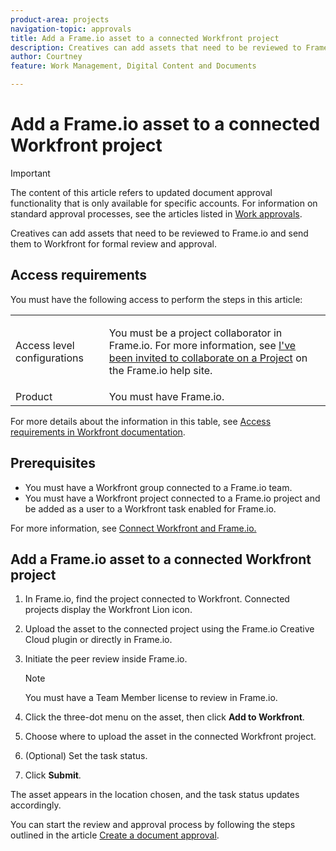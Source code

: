 ```yaml
---
product-area: projects
navigation-topic: approvals
title: Add a Frame.io asset to a connected Workfront project 
description: Creatives can add assets that need to be reviewed to Frame.io and send them to Workfront for formal review and approval. 
author: Courtney
feature: Work Management, Digital Content and Documents

---
```


# Add a Frame.io asset to a connected Workfront project 

>[!IMPORTANT]
>
>The content of this article refers to updated document approval functionality that is only available for specific accounts. For information on standard approval processes, see the articles listed in [Work approvals](/help/quicksilver/review-and-approve-work/manage-approvals/manage-approvals.md).

Creatives can add assets that need to be reviewed to Frame.io and send them to Workfront for formal review and approval. 

## Access requirements

You must have the following access to perform the steps in this article:

<table style="table-layout:auto"> 
 <col> 
 <col> 
 <tbody> 
  <!-- <tr> 
   <td role="rowheader">Adobe Workfront plan</td> 
   <td> <p>Any</p> </td> 
  </tr> 
  <tr> 
   <td role="rowheader">Adobe Workfront license</td> 
   <td> <p>Standard</p> </td> 
  </tr> -->
  <tr> 
   <td role="rowheader">Access level configurations</td> 
   <td> <p>You must be a project collaborator in Frame.io. For more information, see <a href="https://support.frame.io/en/articles/11125-i-ve-been-invited-to-collaborate-on-a-project">I've been invited to collaborate on a Project</a>
 on the Frame.io help site.</p> </td> 
  </tr> 
   <tr>
   <td>Product
   </td>
   <td>You must have Frame.io.
   </td>
  </tr>
 </tbody> 
</table>

For more details about the information in this table, see [Access requirements in Workfront documentation](/help/quicksilver/administration-and-setup/add-users/access-levels-and-object-permissions/access-level-requirements-in-documentation.md).

## Prerequisites

* You must have a Workfront group connected to a Frame.io team. 
* You must have a Workfront project connected to a Frame.io project and be added as a user to a Workfront task enabled for Frame.io.

For more information, see [Connect Workfront and Frame.io.](/help/quicksilver/review-and-approve-work/document-reviews-and-approvals/review-and-approve-documents/connect-frame-and-wf.md)


## Add a Frame.io asset to a connected Workfront project 

1. In Frame.io, find the project connected to Workfront. Connected projects display the Workfront Lion icon.

1. Upload the asset to the connected project using the Frame.io Creative Cloud plugin or directly in Frame.io. 

1. Initiate the peer review inside Frame.io.  

    >[!NOTE]
    >
    >You must have a Team Member license to review in Frame.io.

1. Click the three-dot menu on the asset, then click **Add to Workfront**.

1. Choose where to upload the asset in the connected Workfront project.

1. (Optional) Set the task status. 

1. Click **Submit**. 

The asset appears in the location chosen, and the task status updates accordingly.

You can start the review and approval process by following the steps outlined in the article [Create a document approval](/help/quicksilver/review-and-approve-work/document-reviews-and-approvals/manage-document-approvals/create-a-document-approval.md).